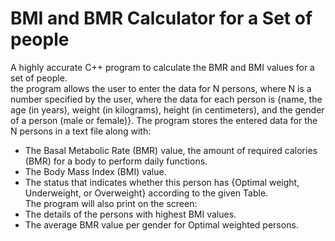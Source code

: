 # BMI and BMR Calculator for a Set of people
A highly accurate C++ program to calculate the BMR and BMI values for a set of people.  
the program allows the user to enter the data for N persons, where N is a number specified by the user, where the data for each person is {name, the age (in years), weight (in kilograms), height (in centimeters), and the gender of a person (male or female)}. The program stores the entered data for the N persons in a text file along with:  
- The Basal Metabolic Rate (BMR) value, the amount of required calories (BMR) for a body to perform daily functions.
- The Body Mass Index (BMI) value.
- The status that indicates whether this person has {Optimal weight, Underweight, or Overweight} according to the given Table.  
The program will also print on the screen:  
- The details of the persons with highest BMI values.
- The average BMR value per gender for Optimal weighted persons.
